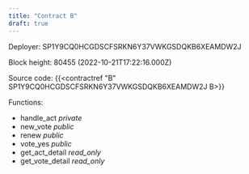 ```yaml
---
title: "Contract B"
draft: true
---
```

Deployer: SP1Y9CQ0HCGDSCFSRKN6Y37VWKGSDQKB6XEAMDW2J


 



Block height: 80455 (2022-10-21T17:22:16.000Z)

Source code: {{<contractref "B" SP1Y9CQ0HCGDSCFSRKN6Y37VWKGSDQKB6XEAMDW2J B>}}

Functions:

* handle_act _private_
* new_vote _public_
* renew _public_
* vote_yes _public_
* get_act_detail _read_only_
* get_vote_detail _read_only_
